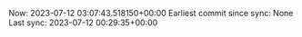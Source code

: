 Now: 2023-07-12 03:07:43.518150+00:00 Earliest commit since sync: None Last sync: 2023-07-12 00:29:35+00:00
